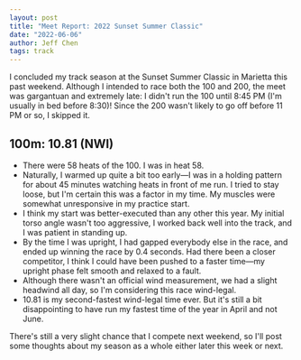 ```yaml
---
layout: post
title: "Meet Report: 2022 Sunset Summer Classic"
date: "2022-06-06"
author: Jeff Chen
tags: track
---
```


I concluded my track season at the Sunset Summer Classic in Marietta this past weekend. Although I intended to race both the 100 and 200, the meet was gargantuan and extremely late: I didn't run the 100 until 8:45 PM (I'm usually in bed before 8:30)! Since the 200 wasn't likely to go off before 11 PM or so, I skipped it.

<!-- excerpt -->

## 100m: 10.81 (NWI)

- There were 58 heats of the 100. I was in heat 58.
- Naturally, I warmed up quite a bit too early—I was in a holding pattern for about 45 minutes watching heats in front of me run. I tried to stay loose, but I'm certain this was a factor in my time. My muscles were somewhat unresponsive in my practice start.
- I think my start was better-executed than any other this year. My initial torso angle wasn't too aggressive, I worked back well into the track, and I was patient in standing up.
- By the time I was upright, I had gapped everybody else in the race, and ended up winning the race by 0.4 seconds. Had there been a closer competitor, I think I could have been pushed to a faster time—my upright phase felt smooth and relaxed to a fault.
- Although there wasn't an official wind measurement, we had a slight headwind all day, so I'm considering this race wind-legal.
- 10.81 is my second-fastest wind-legal time ever. But it's still a bit disappointing to have run my fastest time of the year in April and not June.

There's still a very slight chance that I compete next weekend, so I'll post some thoughts about my season as a whole either later this week or next. 

